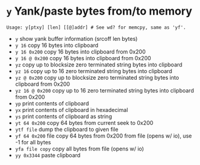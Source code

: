 <!-- TITLE: y -->

#  `y` Yank/paste bytes from/to memory


```
Usage: y[ptxy] [len] [[@]addr] # See wd? for memcpy, same as 'yf'.
```


- `y` show yank buffer information (srcoff len bytes)
- `y 16` copy 16 bytes into clipboard
- `y 16 0x200` copy 16 bytes into clipboard from 0x200
- `y 16 @ 0x200` copy 16 bytes into clipboard from 0x200
- `yz` copy up to blocksize zero terminated string bytes into clipboard
- `yz 16` copy up to 16 zero terminated string bytes into clipboard
- `yz @ 0x200` copy up to blocksize zero terminated string bytes into clipboard from 0x200
- `yz 16 @ 0x200` copy up to 16 zero terminated string bytes into clipboard from 0x200
- `yp` print contents of clipboard
- `yx` print contents of clipboard in hexadecimal
- `ys` print contents of clipboard as string
- `yt 64 0x200` copy 64 bytes from current seek to 0x200
- `ytf file` dump the clipboard to given file
- `yf 64 0x200` file copy 64 bytes from 0x200 from file (opens w/ io), use -1 for all bytes
- `yfa file copy` copy all bytes from file (opens w/ io)
- `yy 0x3344` paste clipboard

<p hidden>yz yp yx ys yt ytf yf yfa yy</p>